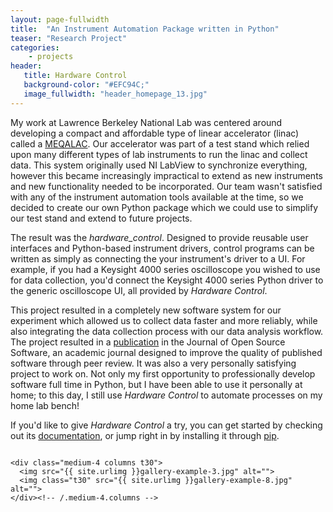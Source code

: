 ```yaml
---
layout: page-fullwidth
title:  "An Instrument Automation Package written in Python"
teaser: "Research Project"
categories:
    - projects
header:
   title: Hardware Control
   background-color: "#EFC94C;"
   image_fullwidth: "header_homepage_13.jpg"
---
```


My work at Lawrence Berkeley National Lab was centered around developing a compact
and affordable type of linear accelerator (linac) called a [MEQALAC](http://Grant-Giesbrecht.github.io/projects/meqalac/). Our accelerator
was part of a test stand which relied upon many different types of lab instruments 
to run the linac and collect data. This system originally used NI LabView to synchronize
everything, however this became increasingly impractical to extend as new instruments
and new functionality needed to be incorporated. Our team wasn't satisfied with
any of the instrument automation tools available at the time, so we decided to 
create our own Python package which we could use to simplify our test stand and 
extend to future projects.

The result was the <i>hardware_control</i>. Designed to provide reusable user interfaces
and Python-based instrument drivers, control programs can be written as simply as connecting
the your instrument's driver to a UI. For example, if you had a Keysight 4000 series oscilloscope 
you wished to use for data collection, you'd connect the Keysight 4000 series Python driver
to the generic oscilloscope UI, all provided by <i>Hardware Control</i>.

This project resulted in a completely new software system for our experiment which allowed us to collect data faster and more reliably, while also integrating the data collection process with our data analysis workflow. The project resulted in a [publication](https://joss.theoj.org/papers/10.21105/joss.02688) in the Journal of Open Source Software, an academic journal designed to improve the quality of published software through peer review. It was also a very personally satisfying project to work on. Not only my first opportunity to professionally develop software full time in Python, but I have been able to use it personally at home; to this day, I still use <i>Hardware Control</i> to automate processes on my home lab bench!

If you'd like to give <i>Hardware Control</i> a try, you can get started by checking out its [documentation](https://hardware-control.readthedocs.io/en/latest/index.html), or jump right in by installing it through [pip](https://hardware-control.readthedocs.io/en/latest/installation.html).

<div class="row">
    <div class="medium-8 columns t30">
    <img src="{{ site.urlimg }}gallery-example-7.jpg" alt="">
    </div><!-- /.medium-8.columns -->

    <div class="medium-4 columns t30">
      <img src="{{ site.urlimg }}gallery-example-3.jpg" alt="">
      <img class="t30" src="{{ site.urlimg }}gallery-example-8.jpg" alt="">
    </div><!-- /.medium-4.columns -->

</div><!-- /.row -->
